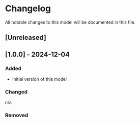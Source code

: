 # Changelog
All notable changes to this model will be documented in this file.

## [Unreleased]

## [1.0.0] - 2024-12-04
### Added
- initial version of this model

### Changed
n/a

### Removed

